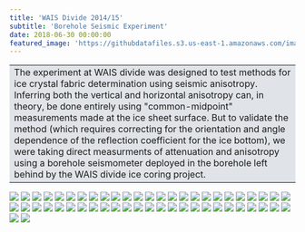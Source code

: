 ```yaml
---
title: 'WAIS Divide 2014/15'
subtitle: 'Borehole Seismic Experiment'
date: 2018-06-30 00:00:00
featured_image: 'https://githubdatafiles.s3.us-east-1.amazonaws.com/images/Antarctic_1415/00_FieldTeam.jpg'
---
```

<table><tr><td style='background-color: #e0e4e8  !important'>
 The experiment at WAIS divide was designed to test methods for ice crystal fabric
 determination using seismic anisotropy. Inferring both the vertical and horizontal
 anisotropy can, in theory, be done entirely using "common-midpoint" measurements made
 at the ice sheet surface. But to validate the method (which requires correcting for 
 the orientation and angle dependence of the reflection coefficient for the ice 
 bottom), we were taking direct measurments of attenuation and anisotropy using a 
 borehole seismometer deployed in the borehole left behind by the WAIS divide ice 
 coring project.
</td></tr></table>
<div class="gallery" data-columns="3">
<img src="https://githubdatafiles.s3.us-east-1.amazonaws.com/images/Antarctic_1415/DSC_0082.jpg">
<img src="https://githubdatafiles.s3.us-east-1.amazonaws.com/images/Antarctic_1415/DSC_0090.jpg">
<img src="https://githubdatafiles.s3.us-east-1.amazonaws.com/images/Antarctic_1415/IMG_2660.jpg">
<img src="https://githubdatafiles.s3.us-east-1.amazonaws.com/images/Antarctic_1415/IMG_2679.jpg">
<img src="https://githubdatafiles.s3.us-east-1.amazonaws.com/images/Antarctic_1415/P1020067.JPG">
<img src="https://githubdatafiles.s3.us-east-1.amazonaws.com/images/Antarctic_1415/P1020069.JPG">
<img src="https://githubdatafiles.s3.us-east-1.amazonaws.com/images/Antarctic_1415/P1020082.JPG">
<img src="https://githubdatafiles.s3.us-east-1.amazonaws.com/images/Antarctic_1415/P1020085.JPG">
<img src="https://githubdatafiles.s3.us-east-1.amazonaws.com/images/Antarctic_1415/P1020128.JPG">
<img src="https://githubdatafiles.s3.us-east-1.amazonaws.com/images/Antarctic_1415/P1020129.JPG">
<img src="https://githubdatafiles.s3.us-east-1.amazonaws.com/images/Antarctic_1415/P1020156.JPG">
<img src="https://githubdatafiles.s3.us-east-1.amazonaws.com/images/Antarctic_1415/P1020159.JPG">
<img src="https://githubdatafiles.s3.us-east-1.amazonaws.com/images/Antarctic_1415/P1020173.JPG">
<img src="https://githubdatafiles.s3.us-east-1.amazonaws.com/images/Antarctic_1415/P1020175.JPG">
<img src="https://githubdatafiles.s3.us-east-1.amazonaws.com/images/Antarctic_1415/P1020180.JPG">
<img src="https://githubdatafiles.s3.us-east-1.amazonaws.com/images/Antarctic_1415/P1020186.JPG">
<img src="https://githubdatafiles.s3.us-east-1.amazonaws.com/images/Antarctic_1415/P1020201.JPG">
<img src="https://githubdatafiles.s3.us-east-1.amazonaws.com/images/Antarctic_1415/P1020212.JPG">
<img src="https://githubdatafiles.s3.us-east-1.amazonaws.com/images/Antarctic_1415/P1020216.JPG">
<img src="https://githubdatafiles.s3.us-east-1.amazonaws.com/images/Antarctic_1415/P1020232.JPG">
<img src="https://githubdatafiles.s3.us-east-1.amazonaws.com/images/Antarctic_1415/P1020239.JPG">
<img src="https://githubdatafiles.s3.us-east-1.amazonaws.com/images/Antarctic_1415/P1020243.JPG">
<img src="https://githubdatafiles.s3.us-east-1.amazonaws.com/images/Antarctic_1415/P1020244.JPG">
<img src="https://githubdatafiles.s3.us-east-1.amazonaws.com/images/Antarctic_1415/P1020278.JPG">
<img src="https://githubdatafiles.s3.us-east-1.amazonaws.com/images/Antarctic_1415/P1020314.JPG">
<img src="https://githubdatafiles.s3.us-east-1.amazonaws.com/images/Antarctic_1415/P1020353.JPG">
<img src="https://githubdatafiles.s3.us-east-1.amazonaws.com/images/Antarctic_1415/P1020356.JPG">
<img src="https://githubdatafiles.s3.us-east-1.amazonaws.com/images/Antarctic_1415/P1020368.JPG">
<img src="https://githubdatafiles.s3.us-east-1.amazonaws.com/images/Antarctic_1415/P1020370.JPG">
<img src="https://githubdatafiles.s3.us-east-1.amazonaws.com/images/Antarctic_1415/P1020374.JPG">
<img src="https://githubdatafiles.s3.us-east-1.amazonaws.com/images/Antarctic_1415/P1020389.JPG">
<img src="https://githubdatafiles.s3.us-east-1.amazonaws.com/images/Antarctic_1415/P1020392.JPG">
<img src="https://githubdatafiles.s3.us-east-1.amazonaws.com/images/Antarctic_1415/P1020398.JPG">
<img src="https://githubdatafiles.s3.us-east-1.amazonaws.com/images/Antarctic_1415/P1020407.JPG">
<img src="https://githubdatafiles.s3.us-east-1.amazonaws.com/images/Antarctic_1415/P1020433.JPG">
<img src="https://githubdatafiles.s3.us-east-1.amazonaws.com/images/Antarctic_1415/P1020444.JPG">
<img src="https://githubdatafiles.s3.us-east-1.amazonaws.com/images/Antarctic_1415/P1020445.JPG">
<img src="https://githubdatafiles.s3.us-east-1.amazonaws.com/images/Antarctic_1415/P1020451.JPG">
<img src="https://githubdatafiles.s3.us-east-1.amazonaws.com/images/Antarctic_1415/P1020452.JPG">
<img src="https://githubdatafiles.s3.us-east-1.amazonaws.com/images/Antarctic_1415/P1020543.JPG">
<img src="https://githubdatafiles.s3.us-east-1.amazonaws.com/images/Antarctic_1415/P1020546.JPG">
<img src="https://githubdatafiles.s3.us-east-1.amazonaws.com/images/Antarctic_1415/P1020589.JPG">
<img src="https://githubdatafiles.s3.us-east-1.amazonaws.com/images/Antarctic_1415/P1020614.JPG">
<img src="https://githubdatafiles.s3.us-east-1.amazonaws.com/images/Antarctic_1415/P1020620.JPG">
<img src="https://githubdatafiles.s3.us-east-1.amazonaws.com/images/Antarctic_1415/P1020633.JPG">
<img src="https://githubdatafiles.s3.us-east-1.amazonaws.com/images/Antarctic_1415/P1020640.JPG">
<img src="https://githubdatafiles.s3.us-east-1.amazonaws.com/images/Antarctic_1415/P1020661.JPG">
<img src="https://githubdatafiles.s3.us-east-1.amazonaws.com/images/Antarctic_1415/P1020662.JPG">
<img src="https://githubdatafiles.s3.us-east-1.amazonaws.com/images/Antarctic_1415/P1020664.JPG">
<img src="https://githubdatafiles.s3.us-east-1.amazonaws.com/images/Antarctic_1415/P1020669.JPG">
<img src="https://githubdatafiles.s3.us-east-1.amazonaws.com/images/Antarctic_1415/P1020672.JPG">
<img src="https://githubdatafiles.s3.us-east-1.amazonaws.com/images/Antarctic_1415/P1033099.jpg">



</div>
